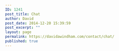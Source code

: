 ```yaml
---
ID: 1241
post_title: Chat
author: David
post_date: 2014-12-20 15:39:59
post_excerpt: ""
layout: page
permalink: https://davidawindham.com/contact/chat/
published: true
---
```

